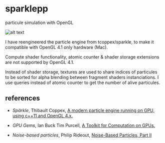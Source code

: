 # sparklepp
particule simulation with OpenGL

![alt text](https://github.com/pptacher/sparklepp/blob/master/screenshot.jpg)

I have reengineered the particle engine from tcoppex/sparkle, to make it compatible with OpenGL 4.1 only hardware (Mac).

Compute shader functionality, atomic counter & shader storage extensions are not supported by OpenGL 4.1. 

Instead of shader storage, textures are used to share indices of particules to be sorted for alpha blending  between fragment shaders instanciations.
I use queries instead of atomic counter to get the number of alive particules.


## references

- *Spärkle*, Thibault Coppex, [A modern particle engine running on GPU, using c++11 and OpenGL 4.x.](https://github.com/tcoppex/sparkle)

- *GPU Gems*, Ian Buck Tim Purcell, [A Toolkit for Computation on GPUs.](http://developer.download.nvidia.com/books/HTML/gpugems/gpugems_ch37.html)

- *Noise-based particles*, Philip Rideout, [Noise-Based Particles, Part II](http://prideout.net/blog/?p=67)
